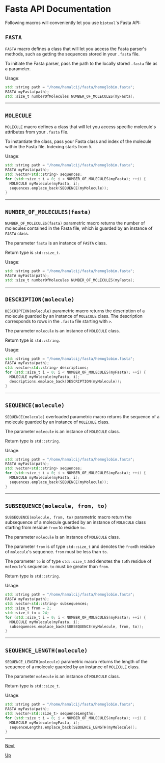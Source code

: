[//]: # (biotool)
[//]: # (Bioinformatics Toolbox)
[//]: # ()
[//]: # (docs/api/fasta.md)
[//]: # (Copyright © 2020 Hamalčík Jan)
[//]: # ()
[//]: # (Documentation of Fasta class API)
[//]: # ()

# Fasta API Documentation

Following macros will conveniently let you use `biotool`'s Fasta API:

## `FASTA`

`FASTA` macro defines a class that will let you access the Fasta
parser's methods, such as getting the sequences stored in your `.fasta`
file.

To initiate the Fasta parser, pass the path to the locally stored `.fasta`
file as a parameter.

Usage:

```cpp
std::string path = "/home/hamalcij/fasta/hemoglobin.fasta";
FASTA myFasta(path);
std::size_t numberOfMolecules NUMBER_OF_MOLECULES(myFasta);
```

---

## `MOLECULE`

`MOLECULE` macro defines a class that will let you access specific
molecule's attributes from your `.fasta` file.

To instantiate the class, pass your Fasta class and index of the molecule
within the Fasta file.
Indexing starts from `0`.

Usage:

```cpp
std::string path = "/home/hamalcij/fasta/hemoglobin.fasta";
FASTA myFasta(path);
std::vector<std::string> sequences;
for (std::size_t i = 0; i < NUMBER_OF_MOLECULES(myFasta); ++i) {
  MOLECULE myMolecule(myFasta, i);
  sequences.emplace_back(SEQUENCE(myMolecule));
}
```

---

## `NUMBER_OF_MOLECULES(fasta)`

`NUMBER_OF_MOLECULES(fasta)` parametric macro returns the number of
molecules contained in the Fasta file, which is guarded by an instance of
`FASTA` class.

The parameter `fasta` is an instance of `FASTA` class.

Return type is `std::size_t`.

Usage:

```cpp
std::string path = "/home/hamalcij/fasta/hemoglobin.fasta";
FASTA myFasta(path);
std::size_t numberOfMolecules NUMBER_OF_MOLECULES(myFasta);
```

---

## `DESCRIPTION(molecule)`

`DESCRIPTION(molecule)` parametric macro returns the description of a
molecule guarded by an instance of `MOLECULE` class.
The description corresponds to rows in the `.fasta` file starting with
`>`.

The parameter `molecule` is an instance of `MOLECULE` class.

Return type is `std::string`.

Usage:

```cpp
std::string path = "/home/hamalcij/fasta/hemoglobin.fasta";
FASTA myFasta(path);
std::vector<std::string> descriptions;
for (std::size_t i = 0; i < NUMBER_OF_MOLECULES(myFasta); ++i) {
  MOLECULE myMolecule(myFasta, i);
  descriptions.emplace_back(DESCRIPTION(myMolecule));
}
```

---

## `SEQUENCE(molecule)`

`SEQUENCE(molecule)` overloaded parametric macro returns the sequence of
a molecule guarded by an instance of `MOLECULE` class.

The parameter `molecule` is an instance of `MOLECULE` class.

Return type is `std::string`.

Usage:

```cpp
std::string path = "/home/hamalcij/fasta/hemoglobin.fasta";
FASTA myFasta(path);
std::vector<std::string> sequences;
for (std::size_t i = 0; i < NUMBER_OF_MOLECULES(myFasta); ++i) {
  MOLECULE myMolecule(myFasta, i);
  sequences.emplace_back(SEQUENCE(myMolecule));
}
```

---

## `SUBSEQUENCE(molecule, from, to)`

`SUBSEQUENCE(molecule, from, to)` parametric macro return the subsequence
of a molecule guarded by an instance of `MOLECULE` class starting from
residue `from` to residue `to`.

The parameter `molecule` is an instance of `MOLECULE` class.

The parameter `from` is of type `std::size_t` and denotes the `from`th
residue of `molecule`'s sequence.
`from` must be less than `to`.

The parameter `to` is of type `std::size_t` and denotes the `to`th
residue of `molecule`'s sequence.
`to` must be greater than `from`.

Return type is `std::string`.

Usage:

```cpp
std::string path = "/home/hamalcij/fasta/hemoglobin.fasta";
FASTA myFasta(path);
std::vector<std::string> subsequences;
std::size_t from = 2;
std::size_t to = 24;
for (std::size_t i = 0; i < NUMBER_OF_MOLECULES(myFasta); ++i) {
  MOLECULE myMolecule(myFasta, i);
  subsequences.emplace_back(SUBSEQUENCE(myMolecule, from, to));
}
```

---

## `SEQUENCE_LENGTH(molecule)`

`SEQUENCE_LENGTH(molecule)` parametric macro returns the length of the
sequence of a molecule guarded by an instance of `MOLECULE` class.

The parameter `molecule` is an instance of `MOLECULE` class.

Return type is `std::size_t`.

Usage:

```cpp
std::string path = "/home/hamalcij/fasta/hemoglobin.fasta";
FASTA myFasta(path);
std::vector<std::size_t> sequenceLengths;
for (std::size_t i = 0; i < NUMBER_OF_MOLECULES(myFasta); ++i) {
  MOLECULE myMolecule(myFasta, i);
  sequenceLengths.emplace_back(SEQUENCE_LENGTH(myMolecule));
}
```

---

[Next](sequencePair.md)

[Up](README.md)
